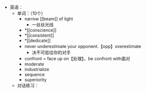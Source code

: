 - 英语：
	- 单词：（10个）
		- narrow [[beam]] of light
			- 一丝丝光线
		- *[[conscience]]
		- *[[consistent]]
		- *[[dedicate]]
		- never underestimate your opponent.【opp】overestimate
			- 决不可低估你的对手
		- confront = face up on【处理】，be confront with面对
		- moderate
		- industrialize
		- sequence
		- superiority
	- 对话练习：